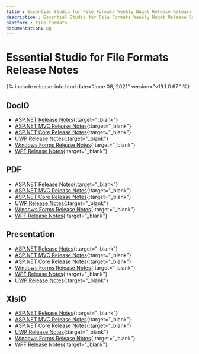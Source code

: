 ```yaml
---
title : Essential Studio for File Formats Weekly Nuget Release Release Notes  
description : Essential Studio for File Formats Weekly Nuget Release Release Notes  
platform : file-formats
documentation: ug
---
```


# Essential Studio for File Formats  Release Notes  

{% include release-info.html date="June 08, 2021" version="v19.1.0.67" %} 

## DocIO

* [ASP.NET Release Notes](/aspnet/release-notes/v19.1.0.67#docio){:target="_blank"}
* [ASP.NET MVC Release Notes](/aspnetmvc/release-notes/v19.1.0.67#docio){:target="_blank"}
* [ASP.NET Core Release Notes](/aspnet-core/release-notes/v19.1.0.67#docio){:target="_blank"}
* [UWP Release Notes](/uwp/release-notes/v19.1.0.67#docio){:target="_blank"}
* [Windows Forms Release Notes](/windowsforms/release-notes/v19.1.0.67#docio){:target="_blank"}
* [WPF Release Notes](/wpf/release-notes/v19.1.0.67#docio){:target="_blank"}


## PDF

* [ASP.NET Release Notes](/aspnet/release-notes/v19.1.0.67#pdf){:target="_blank"}
* [ASP.NET MVC Release Notes](/aspnetmvc/release-notes/v19.1.0.67#pdf){:target="_blank"}
* [ASP.NET Core Release Notes](/aspnet-core/release-notes/v19.1.0.67#pdf){:target="_blank"}
* [UWP Release Notes](/uwp/release-notes/v19.1.0.67#pdf){:target="_blank"}
* [Windows Forms Release Notes](/windowsforms/release-notes/v19.1.0.67#pdf){:target="_blank"}
* [WPF Release Notes](/wpf/release-notes/v19.1.0.67#pdf){:target="_blank"}


## Presentation

* [ASP.NET Release Notes](/aspnet/release-notes/v19.1.0.67#presentation){:target="_blank"}
* [ASP.NET MVC Release Notes](/aspnetmvc/release-notes/v19.1.0.67#presentation){:target="_blank"}
* [ASP.NET Core Release Notes](/aspnet-core/release-notes/v19.1.0.67#presentation){:target="_blank"}
* [Windows Forms Release Notes](/windowsforms/release-notes/v19.1.0.67#presentation){:target="_blank"}
* [WPF Release Notes](/wpf/release-notes/v19.1.0.67#presentation){:target="_blank"}
* [UWP Release Notes](/uwp/release-notes/v19.1.0.67#presentation){:target="_blank"}


## XlsIO

* [ASP.NET Release Notes](/aspnet/release-notes/v19.1.0.67#xlsio){:target="_blank"}
* [ASP.NET MVC Release Notes](/aspnetmvc/release-notes/v19.1.0.67#xlsio){:target="_blank"}
* [ASP.NET Core Release Notes](/aspnet-core/release-notes/v19.1.0.67#xlsio){:target="_blank"}
* [UWP Release Notes](/uwp/release-notes/v19.1.0.67#xlsio){:target="_blank"}
* [Windows Forms Release Notes](/windowsforms/release-notes/v19.1.0.67#xlsio){:target="_blank"}
* [WPF Release Notes](/wpf/release-notes/v19.1.0.67#xlsio){:target="_blank"}
